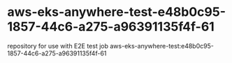 # aws-eks-anywhere-test-e48b0c95-1857-44c6-a275-a96391135f4f-61
repository for use with E2E test job aws-eks-anywhere-test:e48b0c95-1857-44c6-a275-a96391135f4f-61
